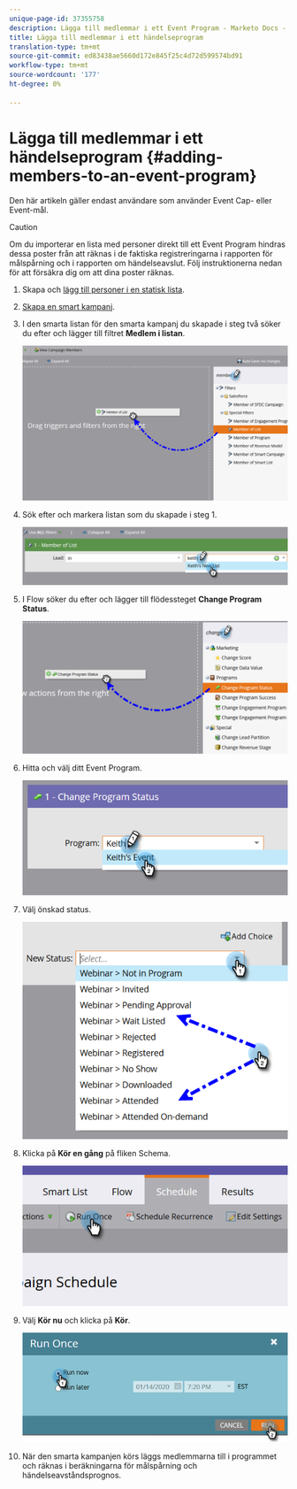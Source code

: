 ```yaml
---
unique-page-id: 37355758
description: Lägga till medlemmar i ett Event Program - Marketo Docs - Produktdokumentation
title: Lägga till medlemmar i ett händelseprogram
translation-type: tm+mt
source-git-commit: ed83438ae5660d172e845f25c4d72d599574bd91
workflow-type: tm+mt
source-wordcount: '177'
ht-degree: 0%

---
```



# Lägga till medlemmar i ett händelseprogram {#adding-members-to-an-event-program}

Den här artikeln gäller endast användare som använder Event Cap- eller Event-mål.

>[!CAUTION]
>
>Om du importerar en lista med personer direkt till ett Event Program hindras dessa poster från att räknas i de faktiska registreringarna i rapporten för målspårning och i rapporten om händelseavslut. Följ instruktionerna nedan för att försäkra dig om att dina poster räknas.

1. Skapa och [lägg till personer i en statisk lista](/help/marketo/product-docs/core-marketo-concepts/smart-lists-and-static-lists/static-lists/create-a-static-list.md).

1. [Skapa en smart kampanj](/help/marketo/product-docs/core-marketo-concepts/smart-campaigns/creating-a-smart-campaign/create-a-new-smart-campaign.md).

1. I den smarta listan för den smarta kampanj du skapade i steg två söker du efter och lägger till filtret **Medlem i listan**.

   ![](assets/three.png)

1. Sök efter och markera listan som du skapade i steg 1.

   ![](assets/four.png)

1. I Flow söker du efter och lägger till flödessteget **Change Program Status**.

   ![](assets/five.png)

1. Hitta och välj ditt Event Program.

   ![](assets/six.png)

1. Välj önskad status.

   ![](assets/seven.png)

1. Klicka på **Kör en gång** på fliken Schema.

   ![](assets/eight.png)

1. Välj **Kör nu** och klicka på **Kör**.

   ![](assets/nine.png)

1. När den smarta kampanjen körs läggs medlemmarna till i programmet och räknas i beräkningarna för målspårning och händelseavståndsprognos.
